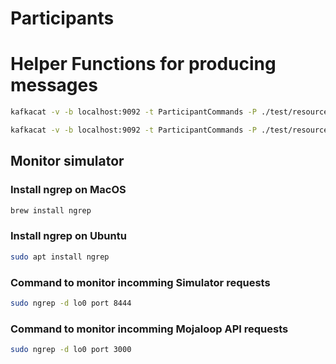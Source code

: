 # Participants


# Helper Functions for producing messages

```bash
kafkacat -v -b localhost:9092 -t ParticipantCommands -P ./test/resources/participantCreateCmd.json
```

```bash
kafkacat -v -b localhost:9092 -t ParticipantCommands -P ./test/resources/reservePayerFundCmd.json
```

## Monitor simulator

### Install ngrep on MacOS
```bash
brew install ngrep
```

### Install ngrep on Ubuntu
```bash
sudo apt install ngrep
```

### Command to monitor incomming Simulator requests
```bash
sudo ngrep -d lo0 port 8444
```

### Command to monitor incomming Mojaloop API requests
```bash
sudo ngrep -d lo0 port 3000
```
